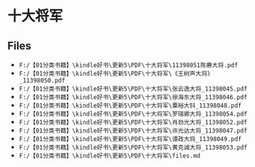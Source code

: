 # 十大将军

## Files

- `F:/【01分类书籍】\kindle好书\更新5\PDF\十大将军\11398051陈赓大将.pdf`
- `F:/【01分类书籍】\kindle好书\更新5\PDF\十大将军\《王树声大将》_11398050.pdf`
- `F:/【01分类书籍】\kindle好书\更新5\PDF\十大将军\张云逸大将_11398045.pdf`
- `F:/【01分类书籍】\kindle好书\更新5\PDF\十大将军\徐海东大将_11398046.pdf`
- `F:/【01分类书籍】\kindle好书\更新5\PDF\十大将军\粟裕大钭_11398048.pdf`
- `F:/【01分类书籍】\kindle好书\更新5\PDF\十大将军\罗瑞卿大将_11398054.pdf`
- `F:/【01分类书籍】\kindle好书\更新5\PDF\十大将军\肖劲光大将_11398052.pdf`
- `F:/【01分类书籍】\kindle好书\更新5\PDF\十大将军\许光达大将_11398047.pdf`
- `F:/【01分类书籍】\kindle好书\更新5\PDF\十大将军\谭政大将_11398049.pdf`
- `F:/【01分类书籍】\kindle好书\更新5\PDF\十大将军\黄克诚大将_11398053.pdf`
- `F:/【01分类书籍】\kindle好书\更新5\PDF\十大将军\files.md`
